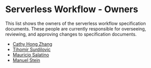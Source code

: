 # Serverless Workflow - Owners

This list shows the owners of the serverless workflow specification documents.
These people are currently responsible for overseeing, reviewing, and approving changes to specification documents.

* [Cathy Hong Zhang](https://github.com/cathyhongzhang)
* [Tihomir Surdilovic](https://github.com/tsurdilo)
* [Mauricio Salatino](https://github.com/salaboy)
* [Manuel Stein](https://github.com/manuelstein)

